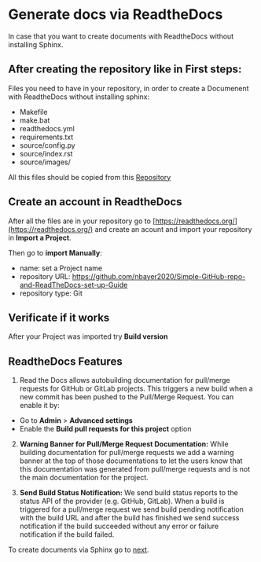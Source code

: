 
# Generate docs via ReadtheDocs

In case that you want to create documents with ReadtheDocs without installing Sphinx.

## After creating the repository like in First steps:

Files you need to have in your repository, in order to create a Documenent with ReadtheDocs without installing sphinx:

* Makefile
* make.bat
* readthedocs.yml
* requirements.txt
* source/config.py
* source/index.rst
* source/images/

All this files should be copied from this [Repository](https://github.com/nbayer2020/ReadtheDocs-files)

## Create an account in ReadtheDocs 

After all the files are in your repository go to [https://readthedocs.org/](https://readthedocs.org/) and create an acount and import your repository in **Import  a Project**.

Then go to **import Manually**:

* name:            set a Project name                           
* repository URL:  https://github.com/nbayer2020/Simple-GitHub-repo-and-ReadTheDocs-set-up-Guide
* repository type: Git                                          

## Verificate if it works
After your Project was imported try **Build version**

## ReadtheDocs Features 

1. Read the Docs allows autobuilding documentation for pull/merge requests for GitHub or GitLab projects. This triggers a new build when a new commit has been pushed to the Pull/Merge Request. You can enable it by:
* Go to **Admin** > **Advanced settings**
* Enable the **Build pull requests for this project** option

2. **Warning Banner for Pull/Merge Request Documentation:** While building documentation for pull/merge requests we add a warning banner at the top of those documentations to let the users know that this documentation was generated from pull/merge requests and is not the main documentation for the project.

3. **Send Build Status Notification:** We send build status reports to the status API of the provider (e.g. GitHub, GitLab). When a build is triggered for a pull/merge request we send build pending notification with the build URL and after the build has finished we send success notification if the build succeeded without any error or failure notification if the build failed.

To create documents via Sphinx go to [next](https://simple-github-repo-and-readthedocs-set-up-guide.readthedocs.io/en/latest/docs_with_sphinx_and_rtd.html).
